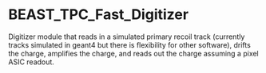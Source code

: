 # BEAST_TPC_Fast_Digitizer
Digitizer module that reads in a simulated primary recoil track (currently tracks simulated in geant4 but there is flexibility for other software), drifts the charge, amplifies the charge, and reads out the charge assuming a pixel ASIC readout.
